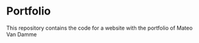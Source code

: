 # Portfolio 

This repository contains the code for a website with the portfolio of Mateo Van Damme 



